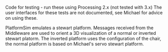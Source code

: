 Code for testing - run these using Processing 2.x (not tested with 3.x)
The user interfaces for these tests are not documented, see Michael for advice on using these.

PlatformSim emulates a stewart platform. Messages received from the Middleware are used to orient a 3D visualization of a normal or inverted stewart platorm.
The inverted platform uses the configuration of the chair, the normal platform is based on Michael's servo stewart platform.




